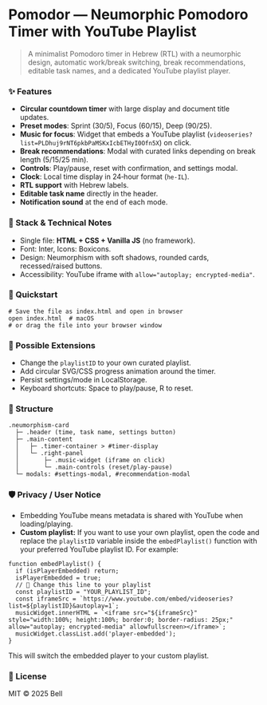 # Pomodor — Neumorphic Pomodoro Timer with YouTube Playlist

> A minimalist Pomodoro timer in Hebrew (RTL) with a neumorphic design, automatic work/break switching, break recommendations, editable task names, and a dedicated YouTube playlist player.
> 

### ✨ Features

- **Circular countdown timer** with large display and document title updates.
- **Preset modes**: Sprint (30/5), Focus (60/15), Deep (90/25).
- **Music for focus**: Widget that embeds a YouTube playlist (`videoseries?list=PLDhuj9rNT6pkbPaMSKxIcbETHyI0Ofn5X`) on click.
- **Break recommendations**: Modal with curated links depending on break length (5/15/25 min).
- **Controls**: Play/pause, reset with confirmation, and settings modal.
- **Clock**: Local time display in 24‑hour format (`he-IL`).
- **RTL support** with Hebrew labels.
- **Editable task name** directly in the header.
- **Notification sound** at the end of each mode.

### 🧱 Stack & Technical Notes

- Single file: **HTML + CSS + Vanilla JS** (no framework).
- Font: Inter, Icons: Boxicons.
- Design: Neumorphism with soft shadows, rounded cards, recessed/raised buttons.
- Accessibility: YouTube iframe with `allow="autoplay; encrypted-media"`.

### 🚀 Quickstart

```
# Save the file as index.html and open in browser
open index.html  # macOS
# or drag the file into your browser window
```

### 🧩 Possible Extensions

- Change the `playlistID` to your own curated playlist.
- Add circular SVG/CSS progress animation around the timer.
- Persist settings/mode in LocalStorage.
- Keyboard shortcuts: Space to play/pause, R to reset.

### 📄 Structure

```
.neumorphism-card
  ├─ .header (time, task name, settings button)
  ├─ .main-content
  │   ├─ .timer-container > #timer-display
  │   └─ .right-panel
  │       ├─ .music-widget (iframe on click)
  │       └─ .main-controls (reset/play-pause)
  └─ modals: #settings-modal, #recommendation-modal
```

### 🛡️ Privacy / User Notice

- Embedding YouTube means metadata is shared with YouTube when loading/playing.
- **Custom playlist:** If you want to use your own playlist, open the code and replace the `playlistID` variable inside the `embedPlaylist()` function with your preferred YouTube playlist ID. For example:

```
function embedPlaylist() {
  if (isPlayerEmbedded) return;
  isPlayerEmbedded = true;
  // 🔽 Change this line to your playlist
  const playlistID = "YOUR_PLAYLIST_ID";
  const iframeSrc = `https://www.youtube.com/embed/videoseries?list=${playlistID}&autoplay=1`;
  musicWidget.innerHTML = `<iframe src="${iframeSrc}" style="width:100%; height:100%; border:0; border-radius: 25px;" allow="autoplay; encrypted-media" allowfullscreen></iframe>`;
  musicWidget.classList.add('player-embedded');
}
```

This will switch the embedded player to your custom playlist.

### 📜 License

MIT © 2025 Bell
